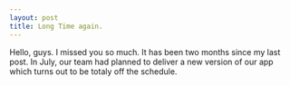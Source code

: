 ```yaml
---
layout: post
title: Long Time again.
---
```


Hello, guys. I missed you so much. It has been two months since my last post. In July, our team had planned to deliver a new version of our app which turns out to be totaly off the schedule.

